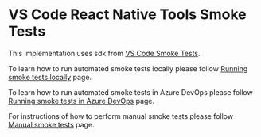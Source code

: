 # VS Code React Native Tools Smoke Tests

This implementation uses sdk from
[VS Code Smoke Tests](https://github.com/microsoft/vscode/tree/main/test/smoke).

To learn how to run automated smoke tests locally please follow
[Running smoke tests locally](docs/run-locally.md) page.

To learn how to run automated smoke tests in Azure DevOps please follow
[Running smoke tests in Azure DevOps](docs/run-in-azure.md) page.

For instructions of how to perform manual smoke tests please follow
[Manual smoke tests](docs/perform-manually.md) page.
